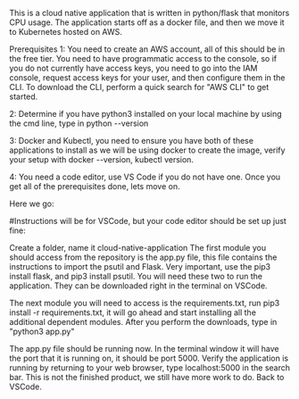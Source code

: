 This is a cloud native application that is written in python/flask that monitors CPU usage. The application starts off as a docker file, and then we move it to Kubernetes hosted on AWS.

Prerequisites
1: You need to create an AWS account, all of this should be in the free tier. You need to have programmatic access to the console, so if you do not currently have access keys, you need to go into the IAM console, request access keys for your user, and then configure them in the CLI. To download the CLI, perform a quick search for "AWS CLI" to get started.

2: Determine if you have python3 installed on your local machine by using the cmd line, type in python --version

3: Docker and Kubectl, you need to ensure you have both of these applications to install as we will be using docker to create the image, verify your setup with docker --version, kubectl version. 

4: You need a code editor, use VS Code if you do not have one.  Once you get all of the prerequisites done, lets move on.

Here we go:

#Instructions will be for VSCode, but your code editor should be set up just fine:

Create a folder, name it cloud-native-application
The first module you should access from the repository is the app.py file, this file contains the instructions to import the psutil and Flask. Very important, use the pip3 install flask, and pip3 install psutil. You will need these two to run the application. They can be downloaded right in the terminal on VSCode. 

The next module you will need to access is the requirements.txt, run pip3 install -r requirements.txt, it will go ahead and start installing all the additional dependent modules. After you perform the downloads, type in "python3 app.py"

The app.py file should be running now. In the terminal window it will have the port that it is running on, it should be port 5000. Verify the application is running by returning to your web browser, type localhost:5000 in the search bar. This is not the finished product, we still have more work to do. Back to VSCode.





